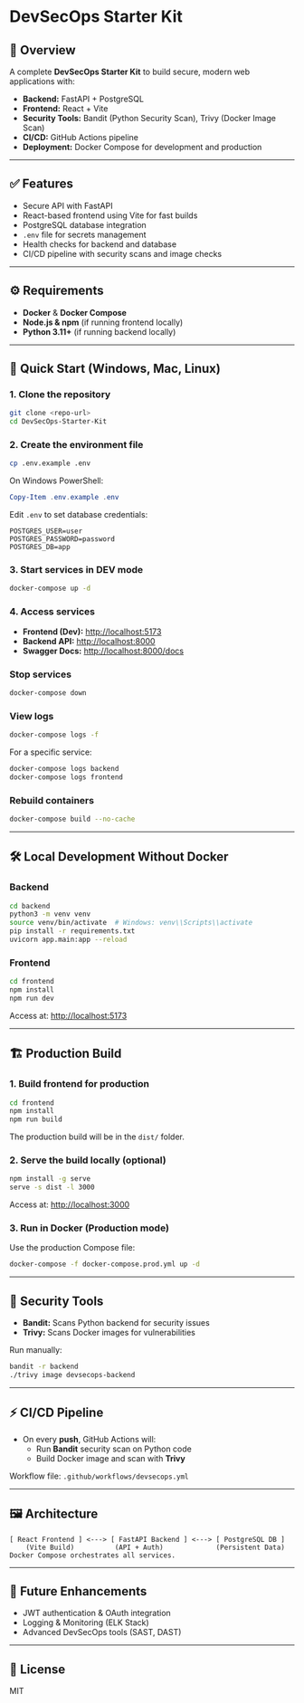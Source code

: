 # DevSecOps Starter Kit

## 📌 Overview
A complete **DevSecOps Starter Kit** to build secure, modern web applications with:
- **Backend:** FastAPI + PostgreSQL
- **Frontend:** React + Vite
- **Security Tools:** Bandit (Python Security Scan), Trivy (Docker Image Scan)
- **CI/CD:** GitHub Actions pipeline
- **Deployment:** Docker Compose for development and production

---

## ✅ Features
- Secure API with FastAPI
- React-based frontend using Vite for fast builds
- PostgreSQL database integration
- `.env` file for secrets management
- Health checks for backend and database
- CI/CD pipeline with security scans and image checks

---

## ⚙️ Requirements
- **Docker** & **Docker Compose**
- **Node.js & npm** (if running frontend locally)
- **Python 3.11+** (if running backend locally)

---

## 🚀 Quick Start (Windows, Mac, Linux)

### 1. Clone the repository
```bash
git clone <repo-url>
cd DevSecOps-Starter-Kit
```

### 2. Create the environment file
```bash
cp .env.example .env
```
On Windows PowerShell:
```powershell
Copy-Item .env.example .env
```
Edit `.env` to set database credentials:
```
POSTGRES_USER=user
POSTGRES_PASSWORD=password
POSTGRES_DB=app
```

### 3. Start services in DEV mode
```bash
docker-compose up -d
```

### 4. Access services
- **Frontend (Dev):** [http://localhost:5173](http://localhost:5173)
- **Backend API:** [http://localhost:8000](http://localhost:8000)
- **Swagger Docs:** [http://localhost:8000/docs](http://localhost:8000/docs)

### Stop services
```bash
docker-compose down
```

### View logs
```bash
docker-compose logs -f
```
For a specific service:
```bash
docker-compose logs backend
docker-compose logs frontend
```

### Rebuild containers
```bash
docker-compose build --no-cache
```

---

## 🛠 Local Development Without Docker

### Backend
```bash
cd backend
python3 -m venv venv
source venv/bin/activate  # Windows: venv\\Scripts\\activate
pip install -r requirements.txt
uvicorn app.main:app --reload
```

### Frontend
```bash
cd frontend
npm install
npm run dev
```
Access at: [http://localhost:5173](http://localhost:5173)

---

## 🏗 Production Build

### 1. Build frontend for production
```bash
cd frontend
npm install
npm run build
```
The production build will be in the `dist/` folder.

### 2. Serve the build locally (optional)
```bash
npm install -g serve
serve -s dist -l 3000
```
Access at: [http://localhost:3000](http://localhost:3000)

### 3. Run in Docker (Production mode)
Use the production Compose file:
```bash
docker-compose -f docker-compose.prod.yml up -d
```

---

## 🔐 Security Tools
- **Bandit:** Scans Python backend for security issues
- **Trivy:** Scans Docker images for vulnerabilities

Run manually:
```bash
bandit -r backend
./trivy image devsecops-backend
```

---

## ⚡ CI/CD Pipeline
- On every **push**, GitHub Actions will:
  - Run **Bandit** security scan on Python code
  - Build Docker image and scan with **Trivy**

Workflow file: `.github/workflows/devsecops.yml`

---

## 🖼 Architecture
```
[ React Frontend ] <---> [ FastAPI Backend ] <---> [ PostgreSQL DB ]
    (Vite Build)          (API + Auth)             (Persistent Data)
Docker Compose orchestrates all services.
```

---

## 🔮 Future Enhancements
- JWT authentication & OAuth integration
- Logging & Monitoring (ELK Stack)
- Advanced DevSecOps tools (SAST, DAST)

---

## 📜 License
MIT
